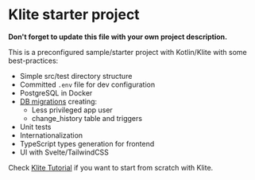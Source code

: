 # Klite starter project

**Don't forget to update this file with your own project description.**

This is a preconfigured sample/starter project with Kotlin/Klite with some best-practices:

* Simple src/test directory structure
* Committed `.env` file for dev configuration
* PostgreSQL in Docker
* [DB migrations](db) creating:
  * Less privileged app user
  * change_history table and triggers
* Unit tests
* Internationalization
* TypeScript types generation for frontend
* UI with Svelte/TailwindCSS

Check [Klite Tutorial](https://github.com/codeborne/klite/blob/main/TUTORIAL.md) if you want to start from scratch with Klite.
